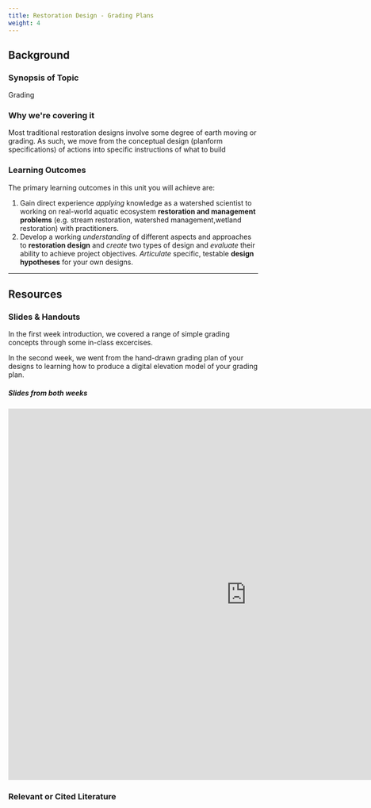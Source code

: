 ```yaml
---
title: Restoration Design - Grading Plans
weight: 4
---
```


## Background

### Synopsis of Topic

Grading

### Why we're covering it

Most traditional restoration designs involve some degree of earth moving or grading. As such, we move from the conceptual design (planform specifications) of actions into specific instructions of what to build 

### Learning Outcomes

The primary learning outcomes in this unit you will achieve are:
1. Gain direct experience *applying* knowledge as a watershed scientist to working on real-world aquatic ecosystem **restoration and management problems** (e.g. stream restoration, watershed management,wetland restoration) with practitioners. 
4. Develop a working *understanding* of different aspects and approaches to **restoration design** and *create* two types of design and *evaluate* their ability to achieve project objectives. *Articulate* specific, testable **design hypotheses** for your own designs.

------

## Resources

### Slides & Handouts



In the first week introduction, we covered a range of simple grading concepts through some in-class excercises.

In the second week, we went from the hand-drawn grading plan of your designs to learning how to produce a digital elevation model of your grading plan. 

##### Slides from both weeks

<div class="responsive-embed">
<iframe src="https://docs.google.com/presentation/d/e/2PACX-1vTX329Zg0Pl9p9ceaaCkeQlWTwKC1F13Rg4D0aW6i7mm9wlZO6YRElO1kUFl3H1pItj1p5u8n7FL_DJ/embed?start=false&loop=false&delayms=3000" frameborder="0" width="960" height="749" allowfullscreen="true" mozallowfullscreen="true" webkitallowfullscreen="true"></iframe>
</div>

### Relevant or Cited Literature



